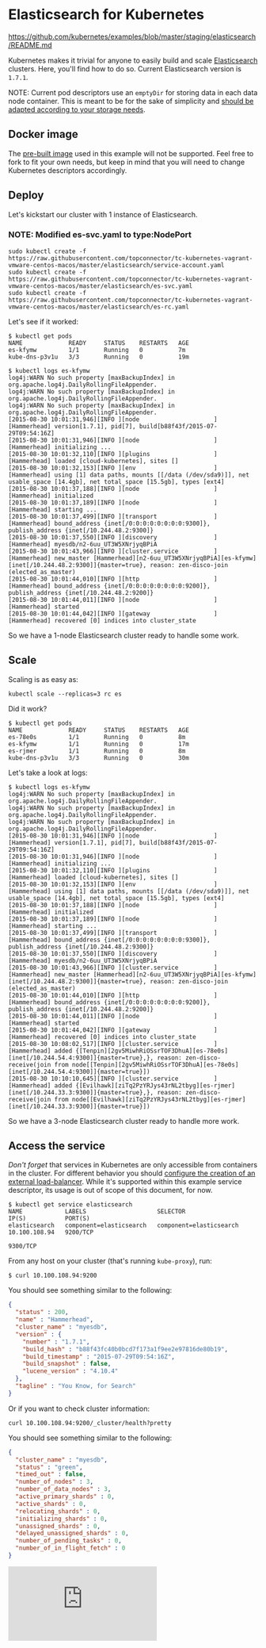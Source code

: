 # Elasticsearch for Kubernetes
https://github.com/kubernetes/examples/blob/master/staging/elasticsearch/README.md

Kubernetes makes it trivial for anyone to easily build and scale [Elasticsearch](http://www.elasticsearch.org/) clusters. Here, you'll find how to do so.
Current Elasticsearch version is `1.7.1`.

NOTE:  Current pod descriptors use an `emptyDir` for storing data in each data node container. This is meant to be for the sake of simplicity and [should be adapted according to your storage needs](https://kubernetes.io/docs/design/persistent-storage.md).

## Docker image

The [pre-built image](https://github.com/pires/docker-elasticsearch-kubernetes) used in this example will not be supported. Feel free to fork to fit your own needs, but keep in mind that you will need to change Kubernetes descriptors accordingly.

## Deploy

Let's kickstart our cluster with 1 instance of Elasticsearch.

### NOTE: Modified es-svc.yaml to type:NodePort
```
sudo kubectl create -f https://raw.githubusercontent.com/topconnector/tc-kubernetes-vagrant-vmware-centos-macos/master/elasticsearch/service-account.yaml
sudo kubectl create -f https://raw.githubusercontent.com/topconnector/tc-kubernetes-vagrant-vmware-centos-macos/master/elasticsearch/es-svc.yaml
sudo kubectl create -f https://raw.githubusercontent.com/topconnector/tc-kubernetes-vagrant-vmware-centos-macos/master/elasticsearch/es-rc.yaml
```

Let's see if it worked:

```
$ kubectl get pods
NAME             READY     STATUS    RESTARTS   AGE
es-kfymw         1/1       Running   0          7m
kube-dns-p3v1u   3/3       Running   0          19m
```

```
$ kubectl logs es-kfymw
log4j:WARN No such property [maxBackupIndex] in org.apache.log4j.DailyRollingFileAppender.
log4j:WARN No such property [maxBackupIndex] in org.apache.log4j.DailyRollingFileAppender.
log4j:WARN No such property [maxBackupIndex] in org.apache.log4j.DailyRollingFileAppender.
[2015-08-30 10:01:31,946][INFO ][node                     ] [Hammerhead] version[1.7.1], pid[7], build[b88f43f/2015-07-29T09:54:16Z]
[2015-08-30 10:01:31,946][INFO ][node                     ] [Hammerhead] initializing ...
[2015-08-30 10:01:32,110][INFO ][plugins                  ] [Hammerhead] loaded [cloud-kubernetes], sites []
[2015-08-30 10:01:32,153][INFO ][env                      ] [Hammerhead] using [1] data paths, mounts [[/data (/dev/sda9)]], net usable_space [14.4gb], net total_space [15.5gb], types [ext4]
[2015-08-30 10:01:37,188][INFO ][node                     ] [Hammerhead] initialized
[2015-08-30 10:01:37,189][INFO ][node                     ] [Hammerhead] starting ...
[2015-08-30 10:01:37,499][INFO ][transport                ] [Hammerhead] bound_address {inet[/0:0:0:0:0:0:0:0:9300]}, publish_address {inet[/10.244.48.2:9300]}
[2015-08-30 10:01:37,550][INFO ][discovery                ] [Hammerhead] myesdb/n2-6uu_UT3W5XNrjyqBPiA
[2015-08-30 10:01:43,966][INFO ][cluster.service          ] [Hammerhead] new_master [Hammerhead][n2-6uu_UT3W5XNrjyqBPiA][es-kfymw][inet[/10.244.48.2:9300]]{master=true}, reason: zen-disco-join (elected_as_master)
[2015-08-30 10:01:44,010][INFO ][http                     ] [Hammerhead] bound_address {inet[/0:0:0:0:0:0:0:0:9200]}, publish_address {inet[/10.244.48.2:9200]}
[2015-08-30 10:01:44,011][INFO ][node                     ] [Hammerhead] started
[2015-08-30 10:01:44,042][INFO ][gateway                  ] [Hammerhead] recovered [0] indices into cluster_state
```

So we have a 1-node Elasticsearch cluster ready to handle some work.

## Scale

Scaling is as easy as:

```
kubectl scale --replicas=3 rc es
```

Did it work?

```
$ kubectl get pods
NAME             READY     STATUS    RESTARTS   AGE
es-78e0s         1/1       Running   0          8m
es-kfymw         1/1       Running   0          17m
es-rjmer         1/1       Running   0          8m
kube-dns-p3v1u   3/3       Running   0          30m
```

Let's take a look at logs:

```
$ kubectl logs es-kfymw
log4j:WARN No such property [maxBackupIndex] in org.apache.log4j.DailyRollingFileAppender.
log4j:WARN No such property [maxBackupIndex] in org.apache.log4j.DailyRollingFileAppender.
log4j:WARN No such property [maxBackupIndex] in org.apache.log4j.DailyRollingFileAppender.
[2015-08-30 10:01:31,946][INFO ][node                     ] [Hammerhead] version[1.7.1], pid[7], build[b88f43f/2015-07-29T09:54:16Z]
[2015-08-30 10:01:31,946][INFO ][node                     ] [Hammerhead] initializing ...
[2015-08-30 10:01:32,110][INFO ][plugins                  ] [Hammerhead] loaded [cloud-kubernetes], sites []
[2015-08-30 10:01:32,153][INFO ][env                      ] [Hammerhead] using [1] data paths, mounts [[/data (/dev/sda9)]], net usable_space [14.4gb], net total_space [15.5gb], types [ext4]
[2015-08-30 10:01:37,188][INFO ][node                     ] [Hammerhead] initialized
[2015-08-30 10:01:37,189][INFO ][node                     ] [Hammerhead] starting ...
[2015-08-30 10:01:37,499][INFO ][transport                ] [Hammerhead] bound_address {inet[/0:0:0:0:0:0:0:0:9300]}, publish_address {inet[/10.244.48.2:9300]}
[2015-08-30 10:01:37,550][INFO ][discovery                ] [Hammerhead] myesdb/n2-6uu_UT3W5XNrjyqBPiA
[2015-08-30 10:01:43,966][INFO ][cluster.service          ] [Hammerhead] new_master [Hammerhead][n2-6uu_UT3W5XNrjyqBPiA][es-kfymw][inet[/10.244.48.2:9300]]{master=true}, reason: zen-disco-join (elected_as_master)
[2015-08-30 10:01:44,010][INFO ][http                     ] [Hammerhead] bound_address {inet[/0:0:0:0:0:0:0:0:9200]}, publish_address {inet[/10.244.48.2:9200]}
[2015-08-30 10:01:44,011][INFO ][node                     ] [Hammerhead] started
[2015-08-30 10:01:44,042][INFO ][gateway                  ] [Hammerhead] recovered [0] indices into cluster_state
[2015-08-30 10:08:02,517][INFO ][cluster.service          ] [Hammerhead] added {[Tenpin][2gv5MiwhRiOSsrTOF3DhuA][es-78e0s][inet[/10.244.54.4:9300]]{master=true},}, reason: zen-disco-receive(join from node[[Tenpin][2gv5MiwhRiOSsrTOF3DhuA][es-78e0s][inet[/10.244.54.4:9300]]{master=true}])
[2015-08-30 10:10:10,645][INFO ][cluster.service          ] [Hammerhead] added {[Evilhawk][ziTq2PzYRJys43rNL2tbyg][es-rjmer][inet[/10.244.33.3:9300]]{master=true},}, reason: zen-disco-receive(join from node[[Evilhawk][ziTq2PzYRJys43rNL2tbyg][es-rjmer][inet[/10.244.33.3:9300]]{master=true}])
```

So we have a 3-node Elasticsearch cluster ready to handle more work.

## Access the service

*Don't forget* that services in Kubernetes are only accessible from containers in the cluster. For different behavior you should [configure the creation of an external load-balancer](http://kubernetes.io/v1.0/docs/user-guide/services.html#type-loadbalancer). While it's supported within this example service descriptor, its usage is out of scope of this document, for now.

```
$ kubectl get service elasticsearch
NAME            LABELS                    SELECTOR                  IP(S)           PORT(S)
elasticsearch   component=elasticsearch   component=elasticsearch   10.100.108.94   9200/TCP
                                                                                    9300/TCP
```

From any host on your cluster (that's running `kube-proxy`), run:

```
$ curl 10.100.108.94:9200
```

You should see something similar to the following:


```json
{
  "status" : 200,
  "name" : "Hammerhead",
  "cluster_name" : "myesdb",
  "version" : {
    "number" : "1.7.1",
    "build_hash" : "b88f43fc40b0bcd7f173a1f9ee2e97816de80b19",
    "build_timestamp" : "2015-07-29T09:54:16Z",
    "build_snapshot" : false,
    "lucene_version" : "4.10.4"
  },
  "tagline" : "You Know, for Search"
}
```

Or if you want to check cluster information:


```
curl 10.100.108.94:9200/_cluster/health?pretty
```

You should see something similar to the following:

```json
{
  "cluster_name" : "myesdb",
  "status" : "green",
  "timed_out" : false,
  "number_of_nodes" : 3,
  "number_of_data_nodes" : 3,
  "active_primary_shards" : 0,
  "active_shards" : 0,
  "relocating_shards" : 0,
  "initializing_shards" : 0,
  "unassigned_shards" : 0,
  "delayed_unassigned_shards" : 0,
  "number_of_pending_tasks" : 0,
  "number_of_in_flight_fetch" : 0
}
```

<!-- BEGIN MUNGE: GENERATED_ANALYTICS -->
[![Analytics](https://kubernetes-site.appspot.com/UA-36037335-10/GitHub/examples/elasticsearch/README.md?pixel)]()
<!-- END MUNGE: GENERATED_ANALYTICS -->
